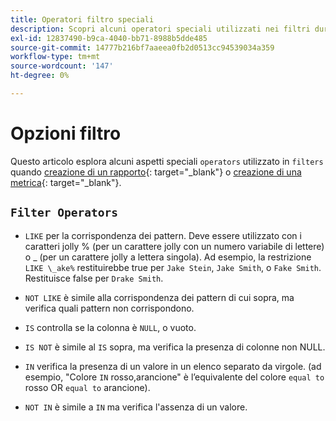 ```yaml
---
title: Operatori filtro speciali
description: Scopri alcuni operatori speciali utilizzati nei filtri durante la creazione di un rapporto o di una metrica.
exl-id: 12837490-b9ca-4040-bb71-8988b5dde485
source-git-commit: 14777b216bf7aaeea0fb2d0513cc94539034a359
workflow-type: tm+mt
source-wordcount: '147'
ht-degree: 0%

---
```


# Opzioni filtro

Questo articolo esplora alcuni aspetti speciali `operators` utilizzato in `filters` quando [creazione di un rapporto](../../tutorials/using-visual-report-builder.md){: target=&quot;_blank&quot;} o [creazione di una metrica](../../data-user/reports/ess-manage-data-metrics.md){: target=&quot;_blank&quot;}.

## `Filter Operators`

* `LIKE` per la corrispondenza dei pattern. Deve essere utilizzato con i caratteri jolly % (per un carattere jolly con un numero variabile di lettere) o _ (per un carattere jolly a lettera singola).  Ad esempio, la restrizione `LIKE \_ake%` restituirebbe true per `Jake Stein`, `Jake Smith`, o `Fake Smith`.  Restituisce false per `Drake Smith`.

* `NOT LIKE` è simile alla corrispondenza dei pattern di cui sopra, ma verifica quali pattern non corrispondono.

* `IS` controlla se la colonna è `NULL`, o vuoto.

* `IS NOT` è simile al `IS` sopra, ma verifica la presenza di colonne non NULL.

* `IN` verifica la presenza di un valore in un elenco separato da virgole. (ad esempio, &quot;Colore `IN` rosso,arancione&quot; è l’equivalente del colore `equal to` rosso OR `equal to` arancione).

* `NOT IN` è simile a `IN` ma verifica l&#39;assenza di un valore.
